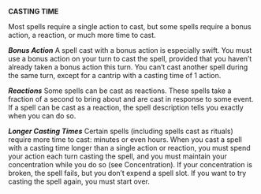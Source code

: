 __**CASTING TIME**__

Most spells require a single action to cast, but some spells require a bonus action, a reaction, or much more time to cast.

***Bonus Action***
A spell cast with a bonus action is especially swift. You must use a bonus action on your turn to cast the spell, provided that you haven’t already taken a bonus action this turn. You can’t cast another spell during the same turn, except for a cantrip with a casting time of 1 action.

***Reactions***
Some spells can be cast as reactions. These spells take a fraction of a second to bring about and are cast in response to some event. If a spell can be cast as a reaction, the spell description tells you exactly when you can do so.

***Longer Casting Times***
Certain spells (including spells cast as rituals) require more time to cast: minutes or even hours. When you cast a spell with a casting time longer than a single action or reaction, you must spend your action each turn casting the spell, and you must maintain your concentration while you do so (see Concentration). If your concentration is broken, the spell fails, but you don’t expend a spell slot. If you want to try casting the spell again, you must start over.